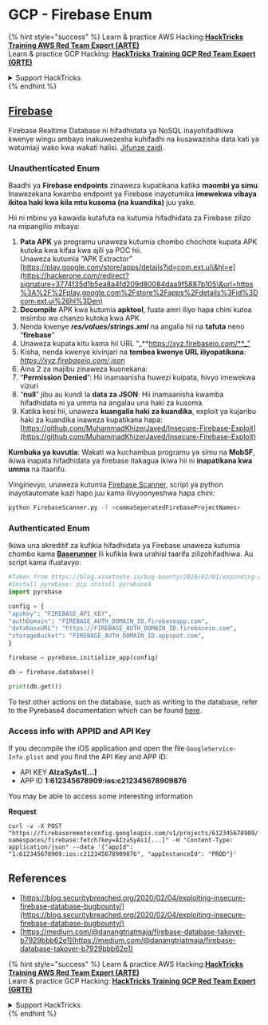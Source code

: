 # GCP - Firebase Enum

{% hint style="success" %}
Learn & practice AWS Hacking:<img src="../../../.gitbook/assets/image (1) (1) (1).png" alt="" data-size="line">[**HackTricks Training AWS Red Team Expert (ARTE)**](https://training.hacktricks.xyz/courses/arte)<img src="../../../.gitbook/assets/image (1) (1) (1).png" alt="" data-size="line">\
Learn & practice GCP Hacking: <img src="../../../.gitbook/assets/image (2).png" alt="" data-size="line">[**HackTricks Training GCP Red Team Expert (GRTE)**<img src="../../../.gitbook/assets/image (2).png" alt="" data-size="line">](https://training.hacktricks.xyz/courses/grte)

<details>

<summary>Support HackTricks</summary>

* Check the [**subscription plans**](https://github.com/sponsors/carlospolop)!
* **Join the** 💬 [**Discord group**](https://discord.gg/hRep4RUj7f) or the [**telegram group**](https://t.me/peass) or **follow** us on **Twitter** 🐦 [**@hacktricks\_live**](https://twitter.com/hacktricks_live)**.**
* **Share hacking tricks by submitting PRs to the** [**HackTricks**](https://github.com/carlospolop/hacktricks) and [**HackTricks Cloud**](https://github.com/carlospolop/hacktricks-cloud) github repos.

</details>
{% endhint %}

## [Firebase](https://cloud.google.com/sdk/gcloud/reference/firebase/)

Firebase Realtime Database ni hifadhidata ya NoSQL inayohifadhiwa kwenye wingu ambayo inakuwezesha kuhifadhi na kusawazisha data kati ya watumiaji wako kwa wakati halisi. [Jifunze zaidi](https://firebase.google.com/products/realtime-database/).

### Unauthenticated Enum

Baadhi ya **Firebase endpoints** zinaweza kupatikana katika **maombi ya simu**. Inawezekana kwamba endpoint ya Firebase inayotumika **imewekwa vibaya ikitoa haki kwa kila mtu kusoma (na kuandika)** juu yake.

Hii ni mbinu ya kawaida kutafuta na kutumia hifadhidata za Firebase zilizo na mipangilio mibaya:

1. **Pata APK** ya programu unaweza kutumia chombo chochote kupata APK kutoka kwa kifaa kwa ajili ya POC hii.\
Unaweza kutumia “APK Extractor” [https://play.google.com/store/apps/details?id=com.ext.ui\&hl=e](https://hackerone.com/redirect?signature=3774f35d1b5ea8a4fd209d80084daa9f5887b105\&url=https%3A%2F%2Fplay.google.com%2Fstore%2Fapps%2Fdetails%3Fid%3Dcom.ext.ui%26hl%3Den)
2. **Decompile** APK kwa kutumia **apktool**, fuata amri iliyo hapa chini kutoa msimbo wa chanzo kutoka kwa APK.
3. Nenda kwenye _**res/values/strings.xml**_ na angalia hii na **tafuta** neno “**firebase**”
4. Unaweza kupata kitu kama hii URL “_**https://xyz.firebaseio.com/**_”
5. Kisha, nenda kwenye kivinjari na **tembea kwenye URL iliyopatikana**: _https://xyz.firebaseio.com/.json_
6. Aina 2 za majibu zinaweza kuonekana:
1. “**Permission Denied**”: Hii inamaanisha huwezi kuipata, hivyo imewekwa vizuri
2. “**null**” jibu au kundi la **data za JSON**: Hii inamaanisha kwamba hifadhidata ni ya umma na angalau una haki za kusoma.
1. Katika kesi hii, unaweza **kuangalia haki za kuandika**, exploit ya kujaribu haki za kuandika inaweza kupatikana hapa: [https://github.com/MuhammadKhizerJaved/Insecure-Firebase-Exploit](https://github.com/MuhammadKhizerJaved/Insecure-Firebase-Exploit)

**Kumbuka ya kuvutia**: Wakati wa kuchambua programu ya simu na **MobSF**, ikiwa inapata hifadhidata ya firebase itakagua ikiwa hii ni **inapatikana kwa umma** na itaarifu.

Vinginevyo, unaweza kutumia [Firebase Scanner](https://github.com/shivsahni/FireBaseScanner), script ya python inayotautomate kazi hapo juu kama ilivyoonyeshwa hapa chini:
```bash
python FirebaseScanner.py -f <commaSeperatedFirebaseProjectNames>
```
### Authenticated Enum

Ikiwa una akreditif za kufikia hifadhidata ya Firebase unaweza kutumia chombo kama [**Baserunner**](https://github.com/iosiro/baserunner) ili kufikia kwa urahisi taarifa zilizohifadhiwa. Au script kama ifuatavyo:
```python
#Taken from https://blog.assetnote.io/bug-bounty/2020/02/01/expanding-attack-surface-react-native/
#Install pyrebase: pip install pyrebase4
import pyrebase

config = {
"apiKey": "FIREBASE_API_KEY",
"authDomain": "FIREBASE_AUTH_DOMAIN_ID.firebaseapp.com",
"databaseURL": "https://FIREBASE_AUTH_DOMAIN_ID.firebaseio.com",
"storageBucket": "FIREBASE_AUTH_DOMAIN_ID.appspot.com",
}

firebase = pyrebase.initialize_app(config)

db = firebase.database()

print(db.get())
```
To test other actions on the database, such as writing to the database, refer to the Pyrebase4 documentation which can be found [here](https://github.com/nhorvath/Pyrebase4).

### Access info with APPID and API Key <a href="#access-info-with-appid-and-api-key" id="access-info-with-appid-and-api-key"></a>

If you decompile the iOS application and open the file `GoogleService-Info.plist` and you find the API Key and APP ID:

* API KEY **AIzaSyAs1\[...]**
* APP ID **1:612345678909:ios:c212345678909876**

You may be able to access some interesting information

**Request**

`curl -v -X POST "https://firebaseremoteconfig.googleapis.com/v1/projects/612345678909/namespaces/firebase:fetch?key=AIzaSyAs1[...]" -H "Content-Type: application/json" --data '{"appId": "1:612345678909:ios:c212345678909876", "appInstanceId": "PROD"}'`

## References <a href="#references" id="references"></a>

* ​[https://blog.securitybreached.org/2020/02/04/exploiting-insecure-firebase-database-bugbounty/](https://blog.securitybreached.org/2020/02/04/exploiting-insecure-firebase-database-bugbounty/)​
* ​[https://medium.com/@danangtriatmaja/firebase-database-takover-b7929bbb62e1](https://medium.com/@danangtriatmaja/firebase-database-takover-b7929bbb62e1)​

{% hint style="success" %}
Learn & practice AWS Hacking:<img src="../../../.gitbook/assets/image (1) (1) (1).png" alt="" data-size="line">[**HackTricks Training AWS Red Team Expert (ARTE)**](https://training.hacktricks.xyz/courses/arte)<img src="../../../.gitbook/assets/image (1) (1) (1).png" alt="" data-size="line">\
Learn & practice GCP Hacking: <img src="../../../.gitbook/assets/image (2).png" alt="" data-size="line">[**HackTricks Training GCP Red Team Expert (GRTE)**<img src="../../../.gitbook/assets/image (2).png" alt="" data-size="line">](https://training.hacktricks.xyz/courses/grte)

<details>

<summary>Support HackTricks</summary>

* Check the [**subscription plans**](https://github.com/sponsors/carlospolop)!
* **Join the** 💬 [**Discord group**](https://discord.gg/hRep4RUj7f) or the [**telegram group**](https://t.me/peass) or **follow** us on **Twitter** 🐦 [**@hacktricks\_live**](https://twitter.com/hacktricks_live)**.**
* **Share hacking tricks by submitting PRs to the** [**HackTricks**](https://github.com/carlospolop/hacktricks) and [**HackTricks Cloud**](https://github.com/carlospolop/hacktricks-cloud) github repos.

</details>
{% endhint %}
